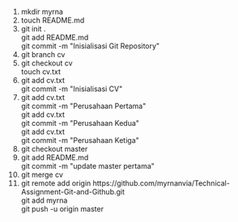 <ol>
    <li>mkdir myrna</li>
    <li>touch README.md</li>
    <li>git init .<br>
    git add README.md<br>
    git commit -m "Inisialisasi Git Repository"<br></li>
    <li>git branch cv</li>
    <li>git checkout cv<br>
    touch cv.txt<br></li>
    <li>git add cv.txt<br>
    git commit -m "Inisialisasi CV"<br></li>
    <li>git add cv.txt<br>
    git commit -m "Perusahaan Pertama"<br>
    git add cv.txt<br>
    git commit -m "Perusahaan Kedua"<br>
    git add cv.txt<br>
    git commit -m "Perusahaan Ketiga"<br></li>
    <li>git checkout master</li>
    <li>git add README.md<br>
    git commit -m "update master pertama"<br></li>
    <li>git merge cv</li>
    <li>git remote add origin https://github.com/myrnanvia/Technical-Assignment-Git-and-Github.git<br>
    git add myrna<br>
    git push -u origin master</li>
</ol>